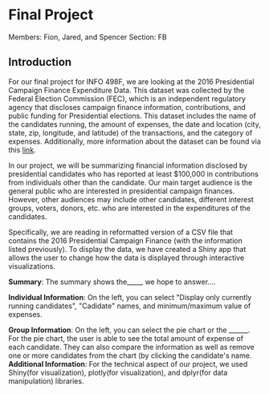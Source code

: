 
# **Final Project**
Members: Fion, Jared, and Spencer
Section: FB

## **Introduction** 

For our final project for INFO 498F, we are looking at the 2016 Presidential Campaign Finance Expenditure Data. This dataset was collected by the Federal Election Commission (FEC), which is an independent regulatory agency that discloses campaign finance information, contributions, and public funding for Presidential elections. This dataset includes the name of the candidates running, the amount of expenses, the date and location (city, state, zip, longitude, and latitude) of the transactions, and the category of expenses. Additionally, more information about the dataset can be found via this [link](http://www.fec.gov/disclosurep/pnational.do).

In our project, we will be summarizing financial information disclosed by presidential candidates who has reported at least $100,000 in contributions from individuals other than the candidate. Our main target audience is the general public who are interested in presidential campaign finances. However, other audiences may include other candidates, different interest groups, voters, donors, etc. who are interested in the expenditures of the candidates. 

Specifically, we are reading in reformatted version of a CSV file that contains the 2016 Presidential Campaign Finance (with the information listed previously). To display the data, we have created a Shiny app that allows the user to change how the data is displayed through interactive visualizations. 


**Summary**: The summary shows the_____ we hope to answer....

**Individual Information**: On the left, you can select "Display only currently running candidates", "Cadidate" names, and minimum/maximum value of expenses. 


**Group Information**: On the left, you can select the pie chart or the ______. For the pie chart, the user is able to see the total amount of expense of each candidate. They can also compare the information as well as remove one or more candidates from the chart (by clicking the candidate's name. 
**Additional Information**: For the technical aspect of our project, we used Shiny(for visualization), plotly(for visualization), and dplyr(for data manipulation) libraries.


